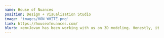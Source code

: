 ```yaml
---
name: House of Nuances 
position: Design + Visualisation Studio 
image: 'images/HON_WHITE.png'
link: https://houseofnuances.com/
blurb: <em>Jovan has been working with us on 3D modeling. Honestly, it feels like there’s nothing he can’t model - whether it’s a super minimal object or the most ornate chair. The best part is that he is fast, reliable, and always has our back, which in this line of work is pure gold.</em>. <b>Fiona Sindjelić, founder HON, Berlin.</b>
---
```


